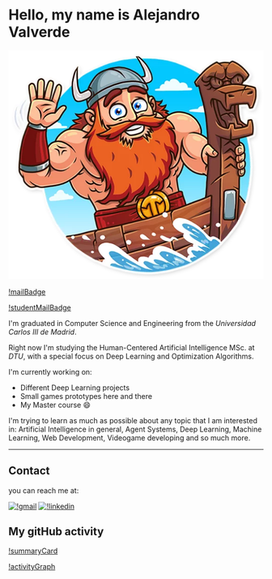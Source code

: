 # Hello, my name is Alejandro Valverde

![Hello](./Images/hello.png)

[!mailBadge](https://img.shields.io/badge/mail-avalverdemahou%40gmail.com-blue)

[!studentMailBadge](https://img.shields.io/badge/student_mail-s212728%40dtu.dk-blue)


I'm graduated in Computer Science and Engineering from the *Universidad Carlos III de Madrid*.

Right now I'm studying the Human-Centered Artificial Intelligence MSc. at *DTU*, with a special focus on Deep Learning and Optimization Algorithms.


I'm currently working on:
 - Different Deep Learning projects
 - Small games prototypes here and there
 - My Master course 😄

I'm trying to learn as much as possible about any topic that I am interested in: Artificial Intelligence in general, Agent Systems, Deep Learning, Machine Learning, Web Development, Videogame developing and so much more.

---

## Contact

you can reach me at:

[![!gmail](https://img.shields.io/badge/Gmail-D14836?style=for-the-badge&logo=gmail&logoColor=white)](mailto:avalverdemahou@gmail.com) 
[![!linkedin](https://img.shields.io/badge/LinkedIn-0077B5?style=for-the-badge&logo=linkedin&logoColor=white)](https://www.linkedin.com/in/alejandro-valverde-mahou-a547811a3/)


## My gitHub activity

[!summaryCard](https://github-profile-summary-cards.vercel.app/api/cards/profile-details?username=Pheithar&theme=vue)

[!activityGraph](https://activity-graph.herokuapp.com/graph?username=Pheithar&theme=minimal)
<!--
**Pheithar/pheithar** is a ✨ _special_ ✨ repository because its `README.md` (this file) appears on your GitHub profile.

Here are some ideas to get you started:

- 🔭 I’m currently working on ...
- 🌱 I’m currently learning ...
- 👯 I’m looking to collaborate on ...
- 🤔 I’m looking for help with ...
- 💬 Ask me about ...
- 📫 How to reach me: ...
- 😄 Pronouns: ...
- ⚡ Fun fact: ...
-->
